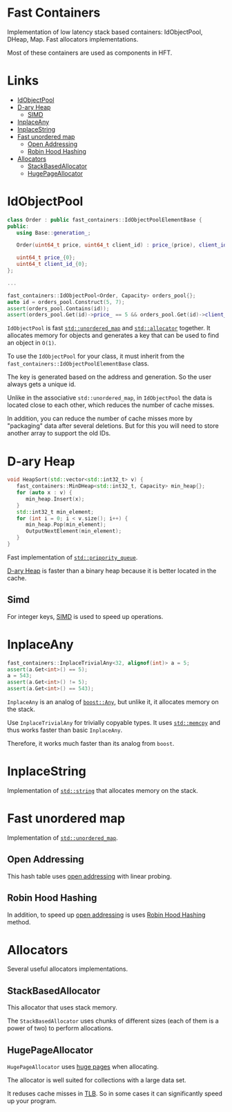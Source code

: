 # Fast Containers
Implementation of low latency stack based containers: IdObjectPool, DHeap, Map. Fast allocators implementations.

Most of these containers are used as components in HFT.

# Links

+ [IdObjectPool](#id_object_pool)
+ [D-ary Heap](#d_heap)
    * [SIMD](#d_heap_simd)
+ [InplaceAny](#inplace_any)
+ [InplaceString](#inplace_string)
+ [Fast unordered map](#map)
    * [Open Addressing](#map_addressing)
    * [Robin Hood Hashing](#map_hashing)
+ [Allocators](#allocators)
    * [StackBasedAllocator](#stack_allocator)
    * [HugePageAllocator](#huge_page_allocator)

# <a name="id_object_pool"></a>IdObjectPool
```cpp
class Order : public fast_containers::IdObjectPoolElementBase {
public:
   using Base::generation_;

   Order(uint64_t price, uint64_t client_id) : price_(price), client_id_(client_id) {}

   uint64_t price_{0};
   uint64_t client_id_{0};
};

...

fast_containers::IdObjectPool<Order, Capacity> orders_pool{};
auto id = orders_pool.Construct(5, 7);
assert(orders_pool.Contains(id));
assert(orders_pool.Get(id)->price_ == 5 && orders_pool.Get(id)->client_id_ == 7);
```
`IdObjectPool` is fast [`std::unordered_map`](https://en.cppreference.com/w/cpp/container/unordered_map) and [`std::allocator`](https://en.cppreference.com/w/cpp/memory/allocator) together. It allocates memory for objects and generates a key that can be used to find an object in `O(1)`.

To use the `IdObjectPool` for your class, it must inherit from the `fast_containers::IdObjectPoolElementBase` class.

The key is generated based on the address and generation. So the user always gets a unique id.

Unlike in the associative `std::unordered_map`, in `IdObjectPool` the data is located close to each other, which reduces the number of cache misses.

In addition, you can reduce the number of cache misses more by "packaging" data after several deletions. But for this you will need to store another array to support the old IDs.

# <a name="d_heap"></a>D-ary Heap
```cpp
void HeapSort(std::vector<std::int32_t> v) {
   fast_containers::MinDHeap<std::int32_t, Capacity> min_heap{};
   for (auto x : v) {
      min_heap.Insert(x);
   }
   std::int32_t min_element;
   for (int i = 0; i < v.size(); i++) {
      min_heap.Pop(min_element);
      OutputNextElement(min_element);
   }
} 
```

Fast implementation of [`std::pripority_queue`](https://en.cppreference.com/w/cpp/container/priority_queue).

[D-ary Heap](https://en.wikipedia.org/wiki/D-ary_heap) is faster than a binary heap because it is better located in the cache.

## <a name="d_heap_simd"></a>Simd
For integer keys, [SIMD](https://en.wikipedia.org/wiki/Single_instruction,_multiple_data) is used to speed up operations.

# <a name="inplace_any"></a>InplaceAny
```cpp
fast_containers::InplaceTrivialAny<32, alignof(int)> a = 5;
assert(a.Get<int>() == 5);
a = 543;
assert(a.Get<int>() != 5);
assert(a.Get<int>() == 543);
```

`InplaceAny` is an analog of [`boost::Any`](https://www.boost.org/doc/libs/1_74_0/boost/any.hpp), but unlike it, it allocates memory on the stack.

Use `InplaceTrivialAny` for trivially copyable types. It uses [`std::memcpy`](https://en.cppreference.com/w/cpp/string/byte/memcpy) and thus works faster than basic `InplaceAny`.

Therefore, it works much faster than its analog from `boost`.

# <a name="inplace_string"></a>InplaceString
Implementation of [`std::string`](https://en.cppreference.com/w/cpp/string/basic_string) that allocates memory on the stack.

# <a name="map"></a>Fast unordered map
Implementation of [`std::unordered_map`](https://en.cppreference.com/w/cpp/container/unordered_map).

## <a name="map_addressing"></a>Open Addressing
This hash table uses [open addressing](https://en.wikipedia.org/wiki/Open_addressing) with linear probing.

## <a name="map_hashing"></a>Robin Hood Hashing
In addition, to speed up [open addressing](#map_addressing) is uses [Robin Hood Hashing](https://programming.guide/robin-hood-hashing.html) method.

# Allocators
Several useful allocators implementations.

## <a name="stack_allocator"></a>StackBasedAllocator
This allocator that uses stack memory.

The `StackBasedAllocator` uses chunks of different sizes (each of them is a power of two) to perform allocations.

## <a name="huge_page_allocator"></a>HugePageAllocator
`HugePageAllocator` uses [huge pages](https://wiki.debian.org/Hugepages) when allocating.

The allocator is well suited for collections with a large data set.

It reduses cache misses in [TLB](https://en.wikipedia.org/wiki/Translation_lookaside_buffer). So in some cases it can significantly speed up your program.


